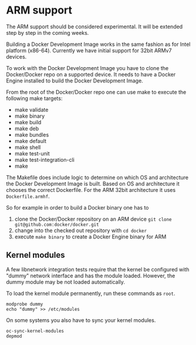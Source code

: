 # ARM support

The ARM support should be considered experimental. It will be extended step by step in the coming weeks.

Building a Docker Development Image works in the same fashion as for Intel platform (x86-64).
Currently we have initial support for 32bit ARMv7 devices.

To work with the Docker Development Image you have to clone the Docker/Docker repo on a supported device.
It needs to have a Docker Engine installed to build the Docker Development Image.

From the root of the Docker/Docker repo one can use make to execute the following make targets:
- make validate
- make binary
- make build
- make deb
- make bundles
- make default
- make shell
- make test-unit
- make test-integration-cli
- make

The Makefile does include logic to determine on which OS and architecture the Docker Development Image is built.
Based on OS and architecture it chooses the correct Dockerfile.
For the ARM 32bit architecture it uses `Dockerfile.armhf`.

So for example in order to build a Docker binary one has to  
1. clone the Docker/Docker repository on an ARM device `git clone git@github.com:docker/docker.git`  
2. change into the checked out repository with `cd docker`  
3. execute `make binary` to create a Docker Engine binary for ARM  

## Kernel modules
A few libnetwork integration tests require that the kernel be
configured with "dummy" network interface and has the module
loaded. However, the dummy module may be not loaded automatically.

To load the kernel module permanently, run these commands as `root`.

    modprobe dummy
    echo "dummy" >> /etc/modules

On some systems you also have to sync your kernel modules.

    oc-sync-kernel-modules
    depmod
